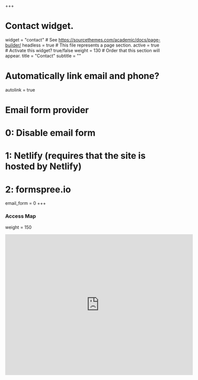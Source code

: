 +++
# Contact widget.
widget = "contact"  # See https://sourcethemes.com/academic/docs/page-builder/
headless = true  # This file represents a page section.
active = true  # Activate this widget? true/false
weight = 130  # Order that this section will appear.
title = "Contact"
subtitle = ""
# Automatically link email and phone?
autolink = true
# Email form provider
#   0: Disable email form
#   1: Netlify (requires that the site is hosted by Netlify)
#   2: formspree.io
email_form = 0
+++


### Access Map
weight = 150

<iframe src="https://www.google.com/maps/embed?pb=!1m18!1m12!1m3!1d3241.377084474057!2d139.75146199999998!3d35.667716!2m3!1f0!2f0!3f0!3m2!1i1024!2i768!4f13.1!3m3!1m2!1s0x60188b933eb5098d%3A0xb799ee788fa28eb7!2seSolia+Inc.!5e0!3m2!1sen!2sjp!4v1434536695719" width="600" height="450" frameborder="0" style="border:0"></iframe>
